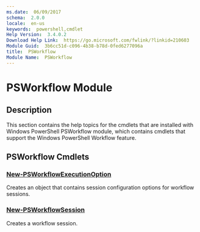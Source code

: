 ```yaml
---
ms.date:  06/09/2017
schema:  2.0.0
locale:  en-us
keywords:  powershell,cmdlet
Help Version:  3.4.0.2
Download Help Link:  https://go.microsoft.com/fwlink/?linkid=210603
Module Guid:  3b6cc51d-c096-4b38-b78d-0fed6277096a
title:  PSWorkflow
Module Name:  PSWorkflow
---
```

# PSWorkflow Module

## Description

This section contains the help topics for the cmdlets that are installed with Windows PowerShell
PSWorkflow module, which contains cmdlets that support the Windows PowerShell Workflow feature.

## PSWorkflow Cmdlets

### [New-PSWorkflowExecutionOption](New-PSWorkflowExecutionOption.md)
Creates an object that contains session configuration options for workflow sessions.

### [New-PSWorkflowSession](New-PSWorkflowSession.md)
Creates a workflow session.
